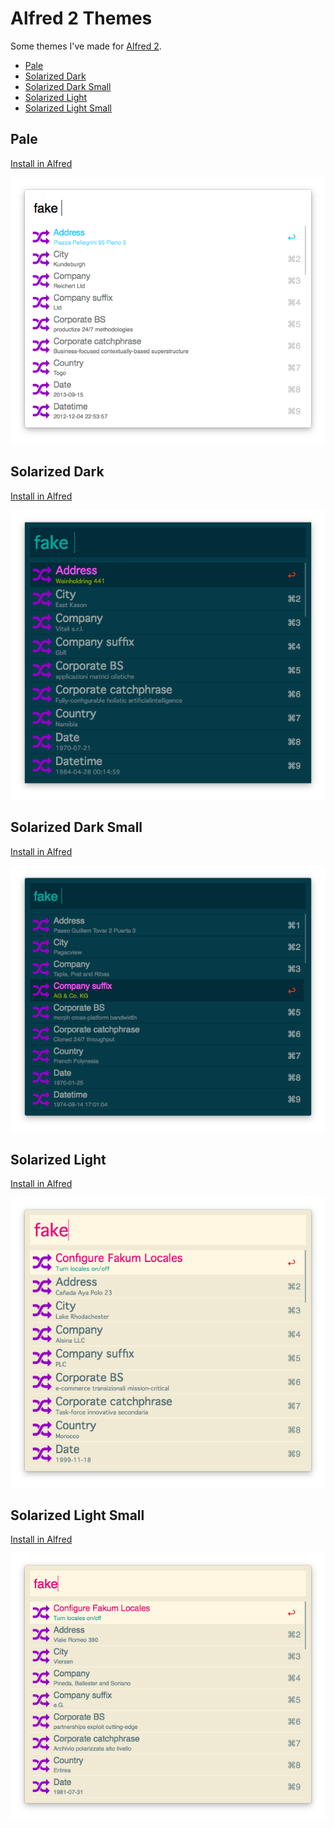 
# Alfred 2 Themes #

Some themes I've made for [Alfred 2][alfred].

- [Pale](#pale)
- [Solarized Dark](#solarized-dark)
- [Solarized Dark Small](#solarized-dark-small)
- [Solarized Light](#solarized-light)
- [Solarized Light Small](#solarized-light-small)

## Pale ##

[Install in Alfred][theme-pale]

![](screenshots/Pale.png "")


## Solarized Dark ##

[Install in Alfred][theme-solarized-dark]

![](screenshots/Solarized-Dark.png "")

## Solarized Dark Small ##

[Install in Alfred][theme-solarized-dark-small]

![](screenshots/Solarized-Dark-Small.png "")


## Solarized Light ##

[Install in Alfred][theme-solarized-light]

![](screenshots/Solarized-Light.png "")

## Solarized Light Small ##

[Install in Alfred][theme-solarized-light-small]

![](screenshots/Solarized-Light-Small.png "")





[alfred]: http://www.alfredapp.com/
[theme-pale]: alfred://theme/searchForegroundColor=rgba(0,0,0,1.00)&resultSubtextFontSize=1&searchSelectionForegroundColor=rgba(0,0,0,1.00)&separatorColor=rgba(255,255,255,1.00)&resultSelectedBackgroundColor=rgba(255,255,255,1.00)&shortcutColor=rgba(199,199,199,1.00)&scrollbarColor=rgba(199,199,199,1.00)&imageStyle=4&resultSubtextFont=Helvetica&background=rgba(255,255,255,1.00)&shortcutFontSize=2&searchFontSize=2&resultSubtextColor=rgba(105,105,105,1.00)&searchBackgroundColor=rgba(255,255,255,1.00)&name=Pale&resultTextFontSize=2&resultSelectedSubtextColor=rgba(11,196,255,0.74)&shortcutSelectedColor=rgba(11,196,255,1.00)&widthSize=2&border=rgba(9,54,66,0.00)&resultTextFont=Helvetica%20Neue&resultTextColor=rgba(114,117,118,1.00)&cornerRoundness=3&searchFont=Helvetica&searchPaddingSize=3&credits=Dean%20Jackson&searchSelectionBackgroundColor=rgba(178,215,255,1.00)&resultSelectedTextColor=rgba(8,195,255,1.00)&resultPaddingSize=2&shortcutFont=Helvetica
[theme-solarized-dark]: alfred://theme/searchForegroundColor=rgba(42,161,152,1.00)&resultSubtextFontSize=1&searchSelectionForegroundColor=rgba(0,0,0,1.00)&separatorColor=rgba(6,43,54,1.00)&resultSelectedBackgroundColor=rgba(6,43,54,0.95)&shortcutColor=rgba(147,161,161,1.00)&scrollbarColor=rgba(88,110,117,1.00)&imageStyle=4&resultSubtextFont=Geneva&background=rgba(9,54,66,0.98)&shortcutFontSize=2&searchFontSize=3&resultSubtextColor=rgba(101,123,131,1.00)&searchBackgroundColor=rgba(6,43,54,0.95)&name=Solarized%20Dark&resultTextFontSize=3&resultSelectedSubtextColor=rgba(133,153,12,1.00)&shortcutSelectedColor=rgba(203,75,21,1.00)&widthSize=2&border=rgba(9,54,66,0.00)&resultTextFont=Geneva&resultTextColor=rgba(147,161,161,1.00)&cornerRoundness=2&searchFont=Geneva&searchPaddingSize=3&credits=Dean%20Jackson&searchSelectionBackgroundColor=rgba(178,215,255,1.00)&resultSelectedTextColor=rgba(255,116,247,1.00)&resultPaddingSize=2&shortcutFont=Helvetica
[theme-solarized-dark-small]: alfred://theme/searchForegroundColor=rgba(42,161,152,1.00)&resultSubtextFontSize=1&searchSelectionForegroundColor=rgba(0,0,0,1.00)&separatorColor=rgba(6,43,54,1.00)&resultSelectedBackgroundColor=rgba(6,43,54,0.95)&shortcutColor=rgba(147,161,161,1.00)&scrollbarColor=rgba(88,110,117,1.00)&imageStyle=5&resultSubtextFont=Helvetica&background=rgba(9,54,66,0.98)&shortcutFontSize=2&searchFontSize=2&resultSubtextColor=rgba(101,123,131,1.00)&searchBackgroundColor=rgba(6,43,54,0.95)&name=Solarized%20Dark%20Small&resultTextFontSize=2&resultSelectedSubtextColor=rgba(133,153,12,1.00)&shortcutSelectedColor=rgba(203,75,21,1.00)&widthSize=2&border=rgba(9,54,66,0.00)&resultTextFont=Helvetica&resultTextColor=rgba(147,161,161,1.00)&cornerRoundness=3&searchFont=Helvetica&searchPaddingSize=3&credits=Dean%20Jackson&searchSelectionBackgroundColor=rgba(178,215,255,1.00)&resultSelectedTextColor=rgba(255,116,247,1.00)&resultPaddingSize=2&shortcutFont=Helvetica
[theme-solarized-light]: alfred://theme/searchForegroundColor=rgba(211,54,130,1.00)&resultSubtextFontSize=1&searchSelectionForegroundColor=rgba(0,0,0,1.00)&separatorColor=rgba(253,246,227,1.00)&resultSelectedBackgroundColor=rgba(253,246,227,0.97)&shortcutColor=rgba(131,148,150,1.00)&scrollbarColor=rgba(147,161,161,1.00)&imageStyle=4&resultSubtextFont=Geneva&background=rgba(238,232,213,0.97)&shortcutFontSize=2&searchFontSize=3&resultSubtextColor=rgba(101,123,131,1.00)&searchBackgroundColor=rgba(253,246,227,0.97)&name=Solarized%20Light&resultTextFontSize=3&resultSelectedSubtextColor=rgba(42,161,152,1.00)&shortcutSelectedColor=rgba(220,50,46,1.00)&widthSize=2&border=rgba(9,54,66,0.00)&resultTextFont=Geneva&resultTextColor=rgba(88,110,117,1.00)&cornerRoundness=2&searchFont=Geneva&searchPaddingSize=3&credits=Dean%20Jackson&searchSelectionBackgroundColor=rgba(178,215,255,1.00)&resultSelectedTextColor=rgba(211,54,130,1.00)&resultPaddingSize=2&shortcutFont=Helvetica
[theme-solarized-light-small]: alfred://theme/searchForegroundColor=rgba(211,54,130,1.00)&resultSubtextFontSize=1&searchSelectionForegroundColor=rgba(0,0,0,1.00)&separatorColor=rgba(253,246,227,1.00)&resultSelectedBackgroundColor=rgba(253,246,227,0.97)&shortcutColor=rgba(131,148,150,1.00)&scrollbarColor=rgba(147,161,161,1.00)&imageStyle=9&resultSubtextFont=Helvetica&background=rgba(238,232,213,0.97)&shortcutFontSize=2&searchFontSize=2&resultSubtextColor=rgba(101,123,131,1.00)&searchBackgroundColor=rgba(253,246,227,0.97)&name=Solarized%20Light%20Small&resultTextFontSize=2&resultSelectedSubtextColor=rgba(42,161,152,1.00)&shortcutSelectedColor=rgba(220,50,46,1.00)&widthSize=2&border=rgba(9,54,66,0.00)&resultTextFont=Helvetica&resultTextColor=rgba(88,110,117,1.00)&cornerRoundness=3&searchFont=Helvetica&searchPaddingSize=3&credits=Dean%20Jackson&searchSelectionBackgroundColor=rgba(178,215,255,1.00)&resultSelectedTextColor=rgba(211,54,130,1.00)&resultPaddingSize=2&shortcutFont=Helvetica
